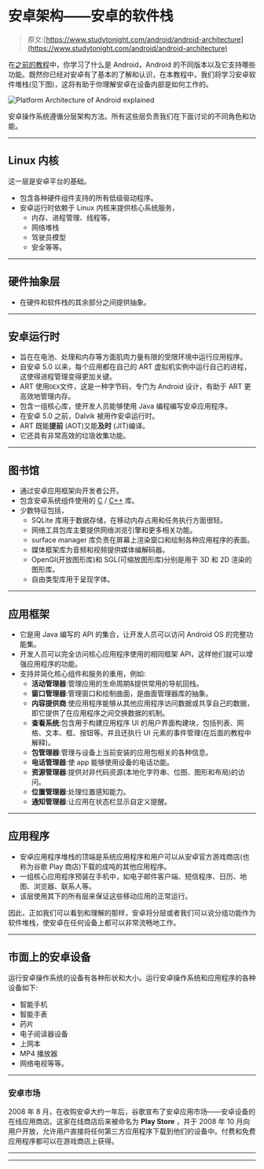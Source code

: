 # 安卓架构——安卓的软件栈

> 原文:[https://www.studytonight.com/android/android-architecture](https://www.studytonight.com/android/android-architecture)

在[之前的教程](introduction-to-android)中，你学习了什么是 Android，Android 的不同版本以及它支持哪些功能。既然你已经对安卓有了基本的了解和认识，在本教程中，我们将学习安卓软件堆栈(见下图)，这将有助于你理解安卓在设备内部是如何工作的。

![Platform Architecture of Android explained](../Images/ca0d0cb1bde020c89df9c1964d473c1a.png)

安卓操作系统遵循分层架构方法。所有这些层负责我们在下面讨论的不同角色和功能。

* * *

## Linux 内核

这一层是安卓平台的基础。

*   包含各种硬件组件支持的所有低级驱动程序。
*   安卓运行时依赖于 Linux 内核来提供核心系统服务，
    *   内存、进程管理、线程等。
    *   网络堆栈
    *   驾驶员模型
    *   安全等等。

* * *

## 硬件抽象层

*   在硬件和软件栈的其余部分之间提供抽象。

* * *

## 安卓运行时

*   旨在在电池、处理和内存等方面肌肉力量有限的受限环境中运行应用程序。
*   自安卓 5.0 以来，每个应用都在自己的 ART 虚拟机实例中运行自己的进程，这使得进程管理变得更加关键。
*   ART 使用`DEX`文件，这是一种字节码，专门为 Android 设计，有助于 ART 更高效地管理内存。
*   包含一组核心库，使开发人员能够使用 Java 编程编写安卓应用程序。
*   在安卓 5.0 之前，Dalvik 被用作安卓运行时。
*   ART 既能**提前** (AOT)又能**及时** (JIT)编译。
*   它还具有非常高效的垃圾收集功能。

* * *

## 图书馆

*   通过安卓应用框架向开发者公开。
*   包含安卓系统组件使用的 [C](/c/overview-of-c.php) / [C++](introduction-to-cpp.php) 库。
*   少数特征包括，
    *   SQLite 库用于数据存储，在移动内存占用和任务执行方面很轻。
    *   网络工具包库主要提供网络浏览引擎和更多相关功能。
    *   surface manager 库负责在屏幕上渲染窗口和绘制各种应用程序的表面。
    *   媒体框架库为音频和视频提供媒体编解码器。
    *   OpenGl(开放图形库)和 SGL(可缩放图形库)分别是用于 3D 和 2D 渲染的图形库。
    *   自由类型库用于呈现字体。

* * *

## 应用框架

*   它是用 Java 编写的 API 的集合，让开发人员可以访问 Android OS 的完整功能集。
*   开发人员可以完全访问核心应用程序使用的相同框架 API，这样他们就可以增强应用程序的功能。
*   支持并简化核心组件和服务的重用，例如:
    *   **活动管理器**:管理应用的生命周期&提供常用的导航回栈。
    *   **窗口管理器**:管理窗口和绘制曲面，是曲面管理器库的抽象。
    *   **内容提供商**:使应用程序能够从其他应用程序访问数据或共享自己的数据，即它提供了在应用程序之间交换数据的机制。
    *   **查看系统**:包含用于构建应用程序 UI 的用户界面构建块，包括列表、网格、文本、框、按钮等。并且还执行 UI 元素的事件管理(在后面的教程中解释)。
    *   **包管理器**:管理与设备上当前安装的应用包相关的各种信息。
    *   **电话管理器**:使 app 能够使用设备的电话功能。
    *   **资源管理器**:提供对非代码资源(本地化字符串、位图、图形和布局)的访问。
    *   **位置管理器**:处理位置感知能力。
    *   **通知管理器**:让应用在状态栏显示自定义提醒。

* * *

## 应用程序

*   安卓应用程序堆栈的顶端是系统应用程序和用户可以从安卓官方游戏商店(也称为谷歌 Play 商店)下载的成吨的其他应用程序。
*   一组核心应用程序预装在手机中，如电子邮件客户端、短信程序、日历、地图、浏览器、联系人等。
*   该层使用其下的所有层来保证这些移动应用的正常运行。

因此，正如我们可以看到和理解的那样，安卓将分层或者我们可以说分组功能作为软件堆栈，使安卓在任何设备上都可以非常流畅地工作。

* * *

## 市面上的安卓设备

运行安卓操作系统的设备有各种形状和大小。运行安卓操作系统和应用程序的各种设备如下:

*   智能手机
*   智能手表
*   药片
*   电子阅读器设备
*   上网本
*   MP4 播放器
*   网络电视等等。

* * *

### 安卓市场

2008 年 8 月，在收购安卓大约一年后，谷歌宣布了安卓应用市场——安卓设备的在线应用商店。这家在线商店后来被命名为 **Play Store** ，并于 2008 年 10 月向用户开放，允许用户直接将任何第三方应用程序下载到他们的设备中。付费和免费应用程序都可以在游戏商店上获得。

* * *

* * *